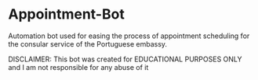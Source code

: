 # Appointment-Bot
Automation bot used for easing the process of appointment scheduling for the consular service of the Portuguese embassy.

DISCLAIMER: This bot was created for EDUCATIONAL PURPOSES ONLY and I am not responsible for any abuse of it
